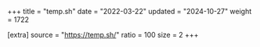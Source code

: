 +++
title = "temp.sh"
date = "2022-03-22"
updated = "2024-10-27"
weight = 1722

[extra]
source = "https://temp.sh/"
ratio = 100
size = 2
+++
